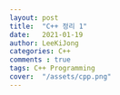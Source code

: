 ```yaml
---
layout: post
title:  "C++ 정리 1"
date:   2021-01-19
author: LeeKiJong
categories: C++
comments : true
tags: C++ Programming
cover:  "/assets/cpp.png"
---
```



